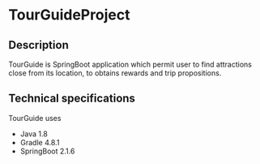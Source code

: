 # TourGuideProject

## Description

TourGuide is SpringBoot application which permit user to find attractions close from its location, to obtains rewards and trip propositions.

## Technical specifications

TourGuide uses
* Java 1.8
* Gradle 4.8.1
* SpringBoot 2.1.6
